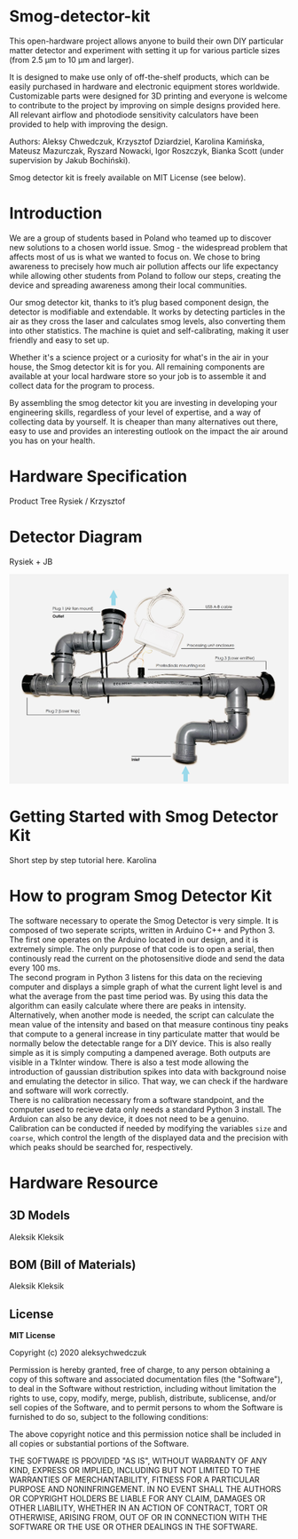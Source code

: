 # Smog-detector-kit
This open-hardware project allows anyone to build their own DIY particular matter detector and experiment with setting it up for various particle sizes (from 2.5 μm to 10 μm and larger). 

It is designed to make use only of off-the-shelf products, which can be easily purchased in hardware and electronic equipment stores worldwide. Customizable parts were designed for 3D printing and everyone is welcome to contribute to the project by improving on simple designs provided here. All relevant airflow and photodiode sensitivity calculators have been provided to help with improving the design.

Authors: Aleksy Chwedczuk, Krzysztof Dziardziel, Karolina Kamińska, Mateusz Mazurczak, Ryszard Nowacki, Igor Roszczyk, Bianka Scott (under supervision by Jakub Bochiński).

Smog detector kit is freely available on MIT License (see below).

# Introduction
We are a group of students based in Poland who teamed up to discover new solutions to a chosen world issue. Smog - the widespread problem that affects most of us is what we wanted to focus on. We chose to bring awareness to precisely how much air pollution affects our life expectancy while allowing other students from Poland to follow our steps, creating the device and spreading awareness among their local communities. 

Our smog detector kit, thanks to it’s plug based component design, the detector is modifiable and extendable. It works by detecting particles in the air as they cross the laser and calculates smog levels, also converting them into other statistics. The machine is quiet and self-calibrating, making it user friendly and easy to set up.

Whether it's a science project or a curiosity for what's in the air in your house, the Smog detector kit is for you. All remaining components are available at your local hardware store so your job is to assemble it and collect data for the program to process.

By assembling the smog detector kit you are investing in developing your engineering skills, regardless of your level of expertise, and a way of collecting data by yourself. It is cheaper than many alternatives out there, easy to use and provides an interesting outlook on the impact the air around you has on your health.

# Hardware Specification
Product Tree
Rysiek / Krzysztof
# Detector Diagram
Rysiek + JB

![Detector Diagram](/images/SDK_photo_desc.png)
# Getting Started with Smog Detector Kit
Short step by step tutorial here.
Karolina 
# How to program Smog Detector Kit
The software necessary to operate the Smog Detector is very simple. It is
composed of two seperate scripts, written in Arduino C++ and Python 3.<br>
The first one operates on the Arduino located in our design, and it is extremely
simple. The only purpose of that code is to open a serial, then continously
read the current on the photosensitive diode and send the data every 100 ms.<br>
The second program in Python 3 listens for this data on the recieving computer and
displays a simple graph of what the current light level is and what the average
from the past time period was. By using this data the algorithm can easily
calculate where there are peaks in intensity. Alternatively, when another mode
is needed, the script can calculate the mean value of the intensity and based
on that measure continous tiny peaks that compute to a general increase in tiny
particulate matter that would be normally below the detectable range for a DIY
device. This is also really simple as it is simply computing a dampened average.
Both outputs are visible in a TkInter window. There is also a test mode allowing
the introduction of gaussian distribution spikes into data with background noise
and emulating the detector in silico. That way, we can check if the hardware and
software will work correctly.<br>
There is no calibration necessary from a software standpoint, and the computer
used to recieve data only needs a standard Python 3 install. The Arduion can also
be any device, it does not need to be a genuino. Calibration can be conducted if
needed by modifying the variables `size` and `coarse`, which control the length of the
displayed data and the precision with which peaks should be searched for,
respectively.
# Hardware Resource 
## 3D Models
Aleksik Kleksik
## BOM (Bill of Materials)
Aleksik Kleksik

## License

**MIT License**

Copyright (c) 2020 aleksychwedczuk

Permission is hereby granted, free of charge, to any person obtaining a copy
of this software and associated documentation files (the "Software"), to deal
in the Software without restriction, including without limitation the rights
to use, copy, modify, merge, publish, distribute, sublicense, and/or sell
copies of the Software, and to permit persons to whom the Software is
furnished to do so, subject to the following conditions:

The above copyright notice and this permission notice shall be included in all
copies or substantial portions of the Software.

THE SOFTWARE IS PROVIDED "AS IS", WITHOUT WARRANTY OF ANY KIND, EXPRESS OR
IMPLIED, INCLUDING BUT NOT LIMITED TO THE WARRANTIES OF MERCHANTABILITY,
FITNESS FOR A PARTICULAR PURPOSE AND NONINFRINGEMENT. IN NO EVENT SHALL THE
AUTHORS OR COPYRIGHT HOLDERS BE LIABLE FOR ANY CLAIM, DAMAGES OR OTHER
LIABILITY, WHETHER IN AN ACTION OF CONTRACT, TORT OR OTHERWISE, ARISING FROM,
OUT OF OR IN CONNECTION WITH THE SOFTWARE OR THE USE OR OTHER DEALINGS IN THE
SOFTWARE.
